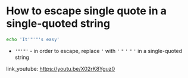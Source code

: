 # How to escape single quote in a single-quoted string

```bash
echo 'It'"'"'s easy'
```

- `'"'"'` - in order to escape, replace ```'``` with ```'``` ```"``` ```'``` ```"``` ```'``` in a single-quoted string


link_youtube: https://youtu.be/X02rK8Yguz0
